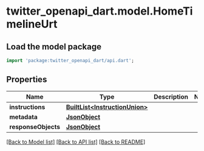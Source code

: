 # twitter_openapi_dart.model.HomeTimelineUrt

## Load the model package
```dart
import 'package:twitter_openapi_dart/api.dart';
```

## Properties
Name | Type | Description | Notes
------------ | ------------- | ------------- | -------------
**instructions** | [**BuiltList&lt;InstructionUnion&gt;**](InstructionUnion.md) |  | 
**metadata** | [**JsonObject**](.md) |  | 
**responseObjects** | [**JsonObject**](.md) |  | 

[[Back to Model list]](../README.md#documentation-for-models) [[Back to API list]](../README.md#documentation-for-api-endpoints) [[Back to README]](../README.md)


